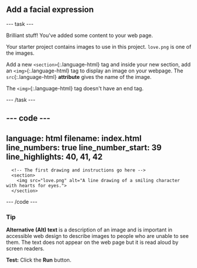 <h2 class="c-project-heading--task">Add a facial expression</h2>

--- task ---

Brilliant stuff! You've added some content to your web page.

Your starter project contains images to use in this project. `love.png` is one of the images.

Add a new `<section>`{:.language-html} tag and inside your new section, add an `<img>`{:.language-html} tag to display an image on your webpage. The `src`{:.language-html} **attribute** gives the name of the image.

The `<img>`{:.language-html} tag doesn't have an end tag.

--- /task ---
 
 <div class="c-project-code">

--- code ---
---
language: html
filename: index.html
line_numbers: true
line_number_start: 39
line_highlights: 40, 41, 42
---   
      <!-- The first drawing and instructions go here -->     
      <section>
        <img src="love.png" alt="A line drawing of a smiling character with hearts for eyes.">
      </section> 

--- /code ---

</div>



<div class="c-project-callout c-project-callout--tip">

### Tip

**Alternative (Alt) text** is a description of an image and is important in accessible web design to describe images to people who are unable to see them. The text does not appear on the web page but it is read aloud by screen readers.

</div>

**Test:** Click the **Run** button. 
